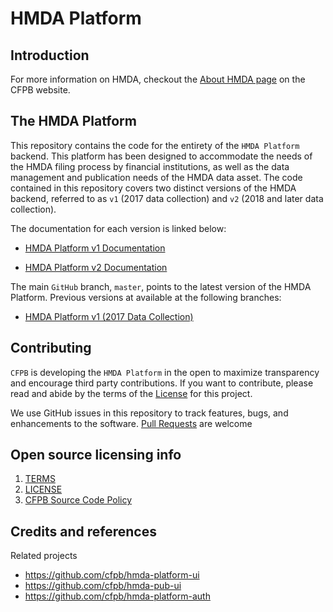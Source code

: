 # HMDA Platform

## Introduction

For more information on HMDA, checkout the [About HMDA page](http://www.consumerfinance.gov/data-research/hmda/learn-more) on the CFPB website.

## The HMDA Platform

This repository contains the code for the entirety of the `HMDA Platform` backend. This platform has been designed to accommodate the needs of the HMDA filing process by financial institutions, as well as the data management and publication needs of the HMDA data asset.
The code contained in this repository covers two distinct versions of the HMDA backend, referred to as `v1` (2017 data collection) and `v2` (2018 and later data collection).

The documentation for each version is linked below:

* [HMDA Platform v1 Documentation](docs/v1/README.md)

* [HMDA Platform v2 Documentation](docs/v2/README.md)

The main `GitHub` branch, `master`, points to the latest version of the HMDA Platform. Previous versions at available at the following branches:

* [HMDA Platform v1 (2017 Data Collection)](https://github.com/cfpb/hmda-platform/tree/v1.x)


## Contributing

`CFPB` is developing the `HMDA Platform` in the open to maximize transparency and encourage third party contributions. If you want to contribute, please read and abide by the terms of the [License](LICENSE) for this project.

We use GitHub issues in this repository to track features, bugs, and enhancements to the software. [Pull Requests](https://help.github.com/articles/using-pull-requests/) are welcome

## Open source licensing info
1. [TERMS](TERMS.md)
2. [LICENSE](LICENSE)
3. [CFPB Source Code Policy](https://github.com/cfpb/source-code-policy/)

## Credits and references

Related projects
  - https://github.com/cfpb/hmda-platform-ui
  - https://github.com/cfpb/hmda-pub-ui
  - https://github.com/cfpb/hmda-platform-auth
